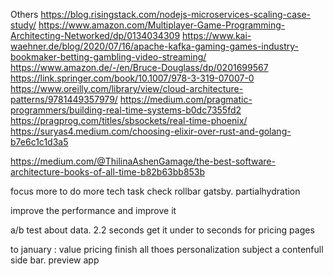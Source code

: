 Others
https://blog.risingstack.com/nodejs-microservices-scaling-case-study/
https://www.amazon.com/Multiplayer-Game-Programming-Architecting-Networked/dp/0134034309
https://www.kai-waehner.de/blog/2020/07/16/apache-kafka-gaming-games-industry-bookmaker-betting-gambling-video-streaming/
https://www.amazon.de/-/en/Bruce-Douglass/dp/0201699567
https://link.springer.com/book/10.1007/978-3-319-07007-0
https://www.oreilly.com/library/view/cloud-architecture-patterns/9781449357979/
https://medium.com/pragmatic-programmers/building-real-time-systems-b0dc7355fd2
https://pragprog.com/titles/sbsockets/real-time-phoenix/
https://suryas4.medium.com/choosing-elixir-over-rust-and-golang-b7e6c1c1d3a5



https://medium.com/@ThilinaAshenGamage/the-best-software-architecture-books-of-all-time-b82b63bb853b



focus more to do more tech task check  rollbar gatsby. partialhydration 

improve the performance
and improve it

a/b test about data.
2.2 seconds  get it under to seconds for pricing pages 

to january : 
value pricing finish all thoes 
personalization subject
a contenfull side bar.  preview app 

